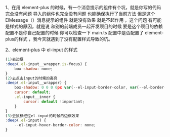 1、在用 element-plus 的时候，有一个消息提示的组件有个坑，就是你写的代码完全没有问题  导入的组件也完全没有问题  也能确保执行了当前方法   但是这个 ElMessage（）消息提示的组件 就是没有效果 就是不起作用 ，这个问题 有可能是样式的原因，就是说 和别的前端成员一起开发项目的时候  要是这个项目的依赖配置不是你自己配置的时候 你可以检查一下 main.ts 配置中是否配置了 element-plus的样式 ，我今天就遇到了没有配置样式导致的坑。

2、element-plus 中 el-input 的样式

``` js
(1)去边框
:deep(.el-input__wrapper.is-focus) {
    box-shadow: none;
}
(2)去点击input的时候的高亮
:deep(.el-input__wrapper) {
    box-shadow: 0 0 0 0px var(--el-input-border-color, var(--el-border-color)) inset;
    cursor: default;
    .el-input__inner {
        cursor: default !important;
    }
}
(3)去鼠标经过el-input的时候的边框效果
:deep(.el-input) {
    --el-input-hover-border-color: none;
}
```

